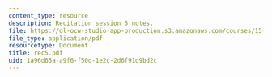 ```yaml
---
content_type: resource
description: Recitation session 5 notes.
file: https://ol-ocw-studio-app-production.s3.amazonaws.com/courses/15-024-applied-economics-for-managers-summer-2004/1a96d65aa9f6f50d1e2c2d6f91d9bd2c_rec5.pdf
file_type: application/pdf
resourcetype: Document
title: rec5.pdf
uid: 1a96d65a-a9f6-f50d-1e2c-2d6f91d9bd2c
---
```

